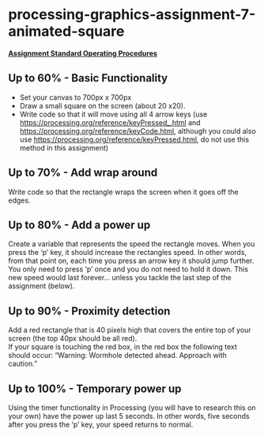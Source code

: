 # processing-graphics-assignment-7-animated-square

**[Assignment Standard Operating Procedures](https://mariopineda.github.io/assignment-sops/)**

## Up to 60% - Basic Functionality
* Set your canvas to 700px x 700px
* Draw a small square on the screen (about 20 x20).
* Write code so that it will move using all 4 arrow keys (use https://processing.org/reference/keyPressed_.html and https://processing.org/reference/keyCode.html, although you could also use https://processing.org/reference/keyPressed.html, do not use this method in this assignment)

## Up to 70% - Add wrap around
Write code so that the rectangle wraps the screen when it goes off the edges.  

## Up to 80% - Add a power up
Create a variable that represents the speed the rectangle moves. When you press the ‘p’ key, it should increase the rectangles speed. In other words, from that point on, each time you press an arrow key it should jump further. You only need to press ‘p’ once and you do not need to hold it down. This new speed would last forever…  unless you tackle the last step of the assignment (below).

## Up to 90% - Proximity detection
Add a red rectangle that is 40 pixels high that covers the entire top of your screen (the top 40px should be all red).  
If your square is touching the red box, in the red box the following text should occur: “Warning: Wormhole detected ahead.  Approach with caution.”

## Up to 100% - Temporary power up
Using the timer functionality in Processing (you will have to research this on your own) have the power up last 5 seconds. In other words, five seconds after you press the ‘p’ key, your speed returns to normal.

